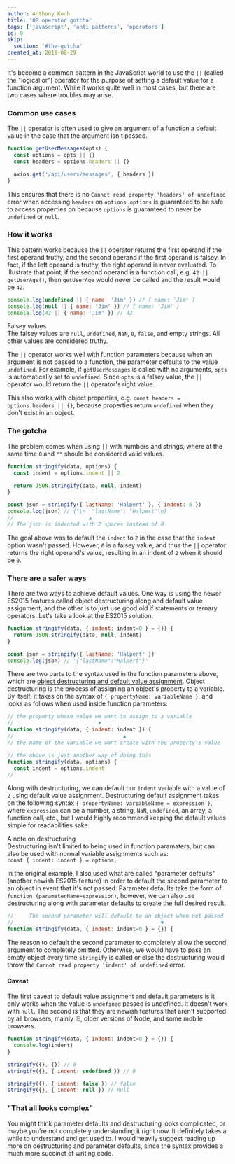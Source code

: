 ```yaml
---
author: Anthony Koch
title: 'OR operator gotcha'
tags: ['javascript', 'anti-patterns', 'operators']
id: 9
skip:
  section: '#the-gotcha'
created_at: 2018-08-29
---
```


It's become a common pattern in the JavaScript world to use the `||` (called the "logical or") operator for the purpose of setting a default value for a function argument. While it works quite well in most cases, but there are two cases where troubles may arise.

<!-- endexcerpt -->

<!-- 0 6px 9px -2px rgba(0,0,0,0.3), 0 20px 50px -2px rgba(0,0,0,0.6) -->

### Common use cases

The `||` operator is often used to give an argument of a function a default value in the case that the argument isn't passed. 

```js
function getUserMessages(opts) {
  const options = opts || {}
  const headers = options.headers || {}

  axios.get('/api/users/messages', { headers })
}
```

This ensures that there is no `Cannot read property 'headers' of undefined` error when accessing `headers` on `options`. `options` is guaranteed to be safe to access properties on because `options` is guaranteed to never be `undefined` or `null`. 

### How it works

This pattern works because the `||` operator returns the first operand if the first operand truthy, and the second operand if the first operand is falsey. In fact, if the left operand is truthy, the right operand is never evaluated. To illustrate that point, if the second operand is a function call, e.g. `42 || getUserAge()`, then `getUserAge` would never be called and the result would be `42`.

```js
console.log(undefined || { name: 'Jim' }) // { name: 'Jim' }
console.log(null || { name: 'Jim' }) // { name: 'Jim' }
console.log(42 || { name: 'Jim' }) // 42
```

<div class="Aside has-tagSpacing">
  <div class="Aside-content">
    <div class="Aside-tag  [ Tag is-absolute ]">Falsey values</div>
      The falsey values are <code>null</code>, <code>undefined</code>, <code>NaN</code>, <code>0</code>, <code>false</code>, and empty strings. All other values are considered truthy.
  </div>
</div>

The `||` operator works well with function parameters because when an argument is not passed to a function, the parameter defaults to the value `undefined`. For example, if `getUserMessages` is called with no arguments, `opts` is automatically set to `undefined`. Since `opts` is a falsey value, the `||` operator would return the `||` operator's right value.

This also works with object properties, e.g. `const headers = options.headers || {}`, because properties return `undefined` when they don't exist in an object.


### The gotcha

The problem comes when using `||` with numbers and strings, where at the same time `0` and `""` should be considered valid values.

```js
function stringify(data, options) {
  const indent = options.indent || 2

  return JSON.stringify(data, null, indent)
}

const json = stringify({ lastName: 'Halpert' }, { indent: 0 })
console.log(json) // ​​​​​{​"​​​​\n  "lastName": "Halpert"​​​​​​​​​\n}
//                        ▲ 
// The json is indented with 2 spaces instead of 0
```

The goal above was to default the `indent` to `2` in the case that the `indent` option wasn't passed. However, `0` is a falsey value, and thus the `||` operator returns the right operand's value, resulting in an indent of `2` when it should be `0`. 


### There are a safer ways

There are two ways to achieve default values. One way is using the newer ES2015 features called object destructuring along and default value assignment, and the other is to just use good old if statements or ternary operators. Let's take a look at the ES2015 solution.

```js
function stringify(data, { indent: indent=0 } = {}) {
  return JSON.stringify(data, null, indent)
}

const json = stringify({ lastName: 'Halpert' })
console.log(json) // '{"lastName":"Halpert"}'
```

There are two parts to the syntax used in the function parameters above, which are [object destructuring and default value assignment](https://hacks.mozilla.org/2015/05/es6-in-depth-destructuring/). Object destructuring is the process of assigning an object's property to a variable. By itself, it takes on the syntax of `{ propertyName: variableName }`, and looks as follows when used inside function parameters:

```js
// the property whose value we want to assign to a variable
//                           ▼
function stringify(data, { indent: indent }) {
//                                   ▲ 
// the name of the variable we want create with the property's value 

// the above is just another way of doing this
function stringify(data, options) {
  const indent = options.indent
// 
```

Along with destructuring, we can default our `indent` variable with a value of `2` using default value assignment. Destructuring default assignment takes on the following syntax `{ propertyName: variableName = expression }`, where `expression` can be a number, a string, `NaN`, `undefined`, an array, a function call, etc., but I would highly recommend keeping the default values simple for readabilities sake.


<div class="Aside">
  <div class="Aside-content">
    <div class="Aside-tag  [ Tag is-absolute ]">A note on destructuring</div>
      Destructuring isn't limited to being used in function paramaters, but can also be used with normal variable assignments such as:
      <br> 
      <code>const { indent: indent } = options;</code>
  </div>
</div>


In the original example, I also used what are called "parameter defaults" (another newish ES2015 feature) in order to default the second parameter to an object in event that it's not passed. Parameter defaults take the form of `function (parameterName=expression)`, however, we can also use destructuring along with parameter defaults to create the full desired result. 

```js
//     The second parameter will default to an object when not passed
//                                               ▼
function stringify(data, { indent: indent=0 } = {}) {
```

The reason to default the second parameter to completely allow the second argument to completely omitted. Otherwise, we would have to pass an empty object every time `stringify` is called or else the destructuring would throw the `Cannot read property 'indent' of undefined` error.


#### Caveat

The first caveat to default value assignment and default parameters is it only works when the value is `undefined` passed is undefined. It doesn't work with `null`. The second is that they are newish features that aren't supported by all browsers, mainly IE, older versions of Node, and some mobile browsers.

```js
function stringify(data, { indent: indent=0 } = {}) {
  console.log(indent)
}

stringify({}, {}) // 0
stringify({}, { indent: undefined }) // 0

stringify({}, { indent: false }) // false
stringify({}, { indent: null }) // null
```


### "That all looks complex"

You might think parameter defaults and destructuring looks complicated, or maybe you're not completely understanding it right now. It definitely takes a while to understand and get used to. I would heavily suggest reading up more on destructuring and parameter defaults, since the syntax provides a much more succinct of writing code.

